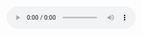 <audio controls>
<source src="Farin Sako 1.mp3" 
type audio="audio/mp3">

<audio controls>
<source src="Farin Sako 2.mp3" 
type audio="audio/mp3">

<audio controls>
<source src="Farin Sako 3.mp3" 
type audio="audio/mp3">

<audio controls>
<source src="Farin Sako 4.mp3" 
type audio="audio/mp3">